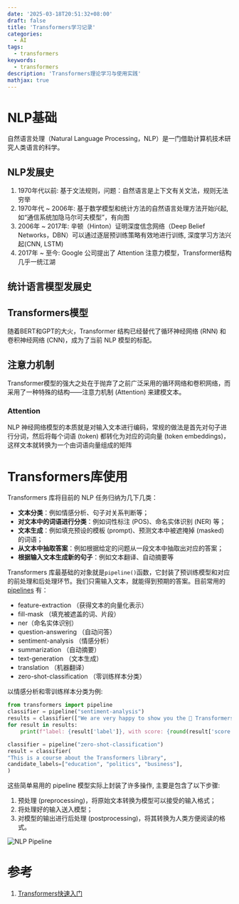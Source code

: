 ```yaml
---
date: '2025-03-18T20:51:32+08:00'
draft: false
title: 'Transformers学习记录'
categories:
  - AI
tags:
  - transformers
keywords:
  - transformers
description: 'Transformers理论学习与使用实践'
mathjax: true
---
```


# NLP基础

自然语言处理（Natural Language Processing，NLP）是一门借助计算机技术研究人类语言的科学。


## NLP发展史

1. 1970年代以前: 基于文法规则，问题：自然语言是上下文有关文法，规则无法穷举
2. 1970年代 ~ 2006年: 基于数学模型和统计方法的自然语言处理方法开始兴起, 如“通信系统加隐马尔可夫模型”，有向图
3. 2006年 ~ 2017年: 辛顿（Hinton）证明深度信念网络（Deep Belief Networks，DBN）可以通过逐层预训练策略有效地进行训练, 深度学习方法兴起(CNN, LSTM)
4. 2017年 ~ 至今: Google 公司提出了 Attention 注意力模型，Transformer结构几乎一统江湖

## 统计语言模型发展史

## Transformers模型

随着BERT和GPT的大火，Transformer 结构已经替代了循环神经网络 (RNN) 和卷积神经网络 (CNN)，成为了当前 NLP 模型的标配。

## 注意力机制

Transformer模型的强大之处在于抛弃了之前广泛采用的循环网络和卷积网络，而采用了一种特殊的结构——注意力机制 (Attention) 来建模文本。

### Attention

NLP 神经网络模型的本质就是对输入文本进行编码，常规的做法是首先对句子进行分词，然后将每个词语 (token) 都转化为对应的词向量 (token embeddings)，这样文本就转换为一个由词语向量组成的矩阵

# Transformers库使用

Transformers 库将目前的 NLP 任务归纳为几下几类：

+ **文本分类**：例如情感分析、句子对关系判断等；
+ **对文本中的词语进行分类**：例如词性标注 (POS)、命名实体识别 (NER) 等；
+ **文本生成**：例如填充预设的模板 (prompt)、预测文本中被遮掩掉 (masked) 的词语；
+ **从文本中抽取答案**：例如根据给定的问题从一段文本中抽取出对应的答案；
+ **根据输入文本生成新的句子**：例如文本翻译、自动摘要等

Transformers 库最基础的对象就是`pipeline()`函数，它封装了预训练模型和对应的前处理和后处理环节。我们只需输入文本，就能得到预期的答案。目前常用的[pipelines](https://huggingface.co/docs/transformers/main_classes/pipelines) 有：

+ feature-extraction （获得文本的向量化表示）
+ fill-mask （填充被遮盖的词、片段）
+ ner（命名实体识别）
+ question-answering （自动问答）
+ sentiment-analysis （情感分析）
+ summarization （自动摘要）
+ text-generation （文本生成）
+ translation （机器翻译）
+ zero-shot-classification （零训练样本分类）

以情感分析和零训练样本分类为例:


```python
from transformers import pipeline
classifier = pipeline("sentiment-analysis")
results = classifier(["We are very happy to show you the 🤗 Transformers library.", "We hope you don't hate it."])
for result in results:
    print(f"label: {result['label']}, with score: {round(result['score'], 4)}")

classifier = pipeline("zero-shot-classification")
result = classifier(
"This is a course about the Transformers library",
candidate_labels=["education", "politics", "business"],
)
```

这些简单易用的 pipeline 模型实际上封装了许多操作, 主要是包含了以下步骤:

1. 预处理 (preprocessing)，将原始文本转换为模型可以接受的输入格式；
2. 将处理好的输入送入模型；
3. 对模型的输出进行后处理 (postprocessing)，将其转换为人类方便阅读的格式。

![NLP Pipeline](/images/full_nlp_pipeline.png)


# 参考

1. [Transformers快速入门](https://transformers.run/)